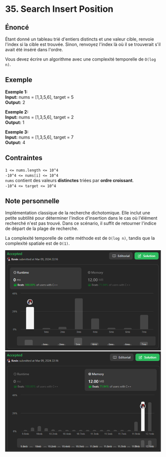 # 35. Search Insert Position

## Énoncé

Étant donné un tableau trié d'entiers distincts et une valeur cible, renvoie l'index si la cible est trouvée. Sinon, renvoyez l'index là où il se trouverait s'il avait été inséré dans l'ordre.

Vous devez écrire un algorithme avec une complexité temporelle de `O(log n)`.

## Exemple

**Exemple 1:**  
**Input:** nums = [1,3,5,6], target = 5  
**Output:** 2

**Exemple 2:**  
**Input:** nums = [1,3,5,6], target = 2  
**Output:** 1

**Exemple 3:**  
**Input:** nums = [1,3,5,6], target = 7  
**Output:** 4

## Contraintes

`1 <= nums.length <= 10^4`  
`-10^4 <= nums[i] <= 10^4`  
`nums` contient des valeurs **distinctes** triées par **ordre croissant**.  
`-10^4 <= target <= 10^4`

## Note personnelle

Implémentation classique de la recherche dichotomique. Elle inclut une petite subtilité pour déterminer l'indice d'insertion dans le cas où l'élément recherché n'est pas trouvé. Dans ce scénario, il suffit de retourner l'indice de départ de la plage de recherche.

La complexité temporelle de cette méthode est de `O(log n)`, tandis que la complexité spatiale est de `O(1)`.

<img src="../imgs/0035-runtime.png"/>
<img src="../imgs/0035-memory.png"/>
